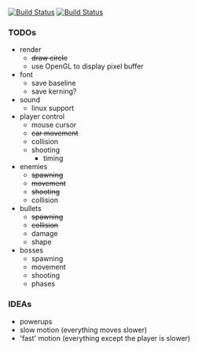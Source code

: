 [![Build Status](https://travis-ci.org/henne90gen/RacingToHell.svg?branch=remake)](https://travis-ci.org/henne90gen/RacingToHell)
[![Build Status](https://ci.appveyor.com/api/projects/status/y3sk6m09nwjqwjl7?svg=true)](https://ci.appveyor.com/project/henne90gen/racingtohell)


### TODOs

- render
    - ~~draw circle~~
    - use OpenGL to display pixel buffer
- font
    - save baseline
    - save kerning?
- sound
    - linux support
- player control
    - mouse cursor
    - ~~car movement~~
    - collision
    - shooting
        - timing
- enemies
    - ~~spawning~~
    - ~~movement~~
    - ~~shooting~~
    - collision
- bullets
    - ~~spawning~~
    - ~~collision~~
    - damage
    - shape
- bosses
    - spawning
    - movement
    - shooting
    - phases


### IDEAs

- powerups
- slow motion (everything moves slower)
- 'fast' motion (everything except the player is slower)
